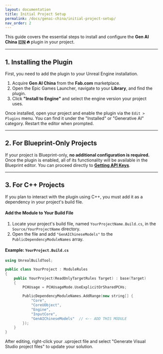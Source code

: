 ```yaml
---
layout: documentation
title: Initial Project Setup
permalink: /docs/genai-china/initial-project-setup/
nav_order: 2
---
```


This guide covers the essential steps to install and configure the **Gen AI China 🇨🇳 🔥** plugin in your project.

---

## 1. Installing the Plugin

First, you need to add the plugin to your Unreal Engine installation.

1.  Acquire **Gen AI China** from the **Fab.com** marketplace.
2.  Open the Epic Games Launcher, navigate to your **Library**, and find the plugin.
3.  Click **"Install to Engine"** and select the engine version your project uses.

Once installed, open your project and enable the plugin via the `Edit > Plugins` menu. You can find it under the "Installed" or "Generative AI" category. Restart the editor when prompted.

---

## 2. For Blueprint-Only Projects

If your project is Blueprint-only, **no additional configuration is required.** Once the plugin is enabled, all of its functionality will be available in the Blueprint editor. You can proceed directly to **[Getting API Keys](/docs/genai-china/getting-api-keys/)**.

---

## 3. For C++ Projects

If you plan to interact with the plugin using C++, you must add it as a dependency in your project's build file.

#### Add the Module to Your Build File

1.  Locate your project's build file, named `YourProjectName.Build.cs`, in the `Source/YourProjectName` directory.
2.  Open the file and add `"GenAIChineseModels"` to the `PublicDependencyModuleNames` array.

#### Example: `YourProject.Build.cs`

```cpp
using UnrealBuildTool;

public class YourProject : ModuleRules
{
    public YourProject(ReadOnlyTargetRules Target) : base(Target)
    {
        PCHUsage = PCHUsageMode.UseExplicitOrSharedPCHs;

        PublicDependencyModuleNames.AddRange(new string[] {
            "Core",
            "CoreUObject",
            "Engine",
            "InputCore",
            "GenAIChineseModels"  // <-- ADD THIS MODULE
        });
    }
}
```
After editing, right-click your .uproject file and select "Generate Visual Studio project files" to update your solution.